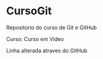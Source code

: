 # CursoGit
 Repositorio do curso de Git e GitHub

Curso: Curso em Video

Linha alterada atraves do GitHub
